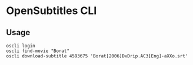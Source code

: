 # OpenSubtitles CLI

## Usage

```shell
oscli login
oscli find-movie "Borat"
oscli download-subtitle 4593675 'Borat[2006]DvDrip.AC3[Eng]-aXXo.srt'
```
